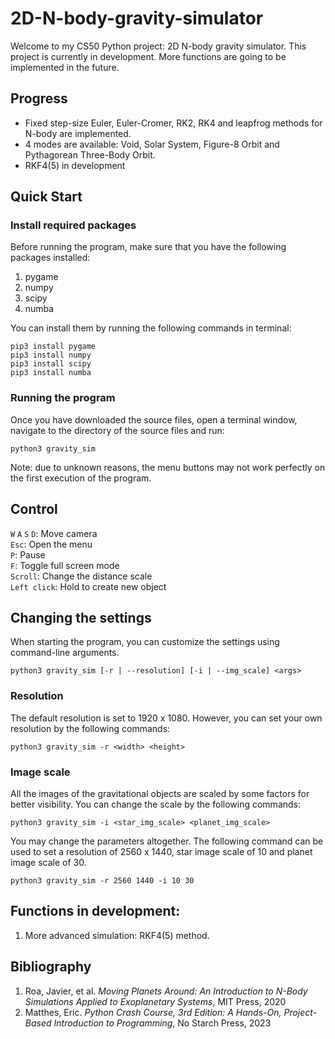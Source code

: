 # 2D-N-body-gravity-simulator
Welcome to my CS50 Python project: 2D N-body gravity simulator. This project is currently in development. More functions are going to be implemented in the future.

## Progress
* Fixed step-size Euler, Euler-Cromer, RK2, RK4 and leapfrog methods for N-body are implemented.
* 4 modes are available: Void, Solar System, Figure-8 Orbit and Pythagorean Three-Body Orbit.
* RKF4(5) in development

## Quick Start
### Install required packages
Before running the program, make sure that you have the following packages installed:
1. pygame 
2. numpy
3. scipy
4. numba

You can install them by running the following commands in terminal:
```
pip3 install pygame
pip3 install numpy
pip3 install scipy
pip3 install numba
```
### Running the program
Once you have downloaded the source files, open a terminal window, navigate to the directory of the source files and run:
```
python3 gravity_sim
```
Note: due to unknown reasons, the menu buttons may not work perfectly on the first execution of the program.

## Control
`W` `A` `S` `D`: Move camera\
`Esc`: Open the menu\
`P`: Pause\
`F`: Toggle full screen mode\
`Scroll`: Change the distance scale\
`Left click`: Hold to create new object

## Changing the settings
When starting the program, you can customize the settings using command-line arguments.
```
python3 gravity_sim [-r | --resolution] [-i | --img_scale] <args> 
```

### Resolution
The default resolution is set to 1920 x 1080. However, you can set your own resolution by the following commands:
```
python3 gravity_sim -r <width> <height>
```
### Image scale
All the images of the gravitational objects are scaled by some factors for better visibility. You can change the scale by the following commands:
```
python3 gravity_sim -i <star_img_scale> <planet_img_scale>
```
You may change the parameters altogether. The following command can be used to set a resolution of 2560 x 1440, star image scale of 10 and planet image scale of 30. 
```
python3 gravity_sim -r 2560 1440 -i 10 30
```


## Functions in development:
1. More advanced simulation: RKF4(5) method.

## Bibliography
1. Roa, Javier, et al. *Moving Planets Around: An Introduction to N-Body Simulations Applied to Exoplanetary Systems*, MIT Press, 2020
2. Matthes, Eric. *Python Crash Course, 3rd Edition: A Hands-On, Project-Based Introduction to Programming*, No Starch Press, 2023